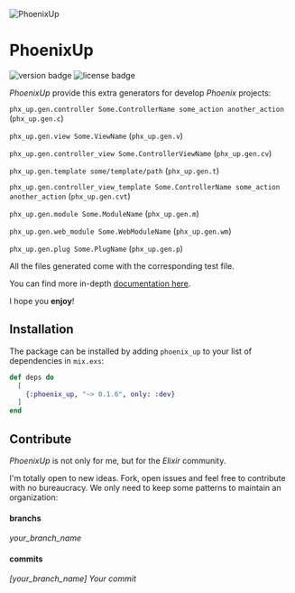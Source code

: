 ![PhoenixUp](https://raw.githubusercontent.com/henriquefernandez/phoenix_up/master/priv/static/logo-orange-small.png)

# PhoenixUp

![version badge](https://img.shields.io/hexpm/v/phoenix_up?style=social) ![license badge](https://img.shields.io/hexpm/l/phoenix_up?style=social)

*PhoenixUp* provide this extra generators for develop *Phoenix* projects:

`phx_up.gen.controller Some.ControllerName some_action another_action` (`phx_up.gen.c`)

`phx_up.gen.view Some.ViewName` (`phx_up.gen.v`)

`phx_up.gen.controller_view Some.ControllerViewName` (`phx_up.gen.cv`)

`phx_up.gen.template some/template/path` (`phx_up.gen.t`)

`phx_up.gen.controller_view_template Some.ControllerName some_action another_action` (`phx_up.gen.cvt`)

`phx_up.gen.module Some.ModuleName` (`phx_up.gen.m`)

`phx_up.gen.web_module Some.WebModuleName` (`phx_up.gen.wm`)

`phx_up.gen.plug Some.PlugName` (`phx_up.gen.p`)

All the files generated come with the corresponding test file.

You can find more in-depth [documentation here](https://hexdocs.pm/phoenix_up/api-reference.html#content).

I hope you **enjoy**!

## Installation

The package can be installed by adding `phoenix_up` to your list of dependencies in `mix.exs`:

```elixir
def deps do
  [
    {:phoenix_up, "~> 0.1.6", only: :dev}
  ]
end
```

## Contribute

*PhoenixUp* is not only for me, but for the *Elixir* community.

I'm totally open to new ideas. Fork, open issues and feel free to contribute with no bureaucracy. We only need to keep some patterns to maintain an organization:

#### branchs

*your_branch_name*

#### commits

*[your_branch_name] Your commit*

